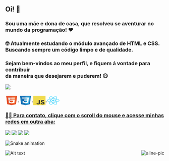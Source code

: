 ## Oi! 🤗
### Sou uma mãe e dona de casa, que resolveu se aventurar no mundo da programação! ❤
### 🤓 Atualmente estudando o módulo avançado de HTML e CSS. <br> Buscando sempre um código limpo e de qualidade.
### Sejam bem-vindos ao meu perfil, e fiquem á vontade para contribuir <br> da maneira que desejarem e puderem! 😊

<div style="display: inline_block">
  <a href="https://github.com/alinemozer">
  <img height="150em" src="https://github-readme-stats.vercel.app/api/top-langs/?username=alinemozer&layout=compact&langs_count=6&theme=calm"/>
</div>
  
  <br>
  
<div style="display: inline_block"> 
  <img align="center" alt="HTML" height="30" width="40" src="https://raw.githubusercontent.com/devicons/devicon/master/icons/html5/html5-original.svg">
  <img align="center" alt="CSS" height="30" width="40" src="https://raw.githubusercontent.com/devicons/devicon/master/icons/css3/css3-original.svg">
  <img align="center" alt="JS" height="30" width="40" src="https://raw.githubusercontent.com/devicons/devicon/master/icons/javascript/javascript-original.svg">
  <img align="center" alt="REACT" height="30" width="40" src="https://raw.githubusercontent.com/devicons/devicon/master/icons/react/react-original.svg">
</div>

<h3>🙋‍♀ Para contato, clique com o scroll do mouse e acesse minhas redes em outra aba:</h3>
  
<div>
   <a href ="https://www.linkedin.com/in/aline-mozer-baptista-8b9749231/" target="_blank"><img src="https://img.shields.io/badge/linkedin-0077B5?style=for-the-badge&logo=linkedin&logoColor=white"></a>
  <a href ="mailto:alinemozer@gmail.com" target="_blank"><img src="https://img.shields.io/badge/-Gmail-%23E4405F?style=for-the-badge&logo=gmail&logoColor=white"></a>
  <a href ="https://wa.me/5527999180477" target="_blank"><img src="https://img.shields.io/badge/WhatsApp-25D366?style=for-the-badge&logo=whatsapp&logoColor=white"></a>
  <a href ="https://www.instagram.com/alinemozer/" target="_blank"><img src="https://img.shields.io/badge/Instagram-bc3280?style=for-the-badge&logo=instagram&logoColor=white"></a>
  
  ![Snake animation](https://github.com/alinemozer/alinemozer/blob/output/github-contribution-grid-snake.svg)
</div>
  
  <img align="right" alt="aline-pic" height="330" src="https://share-cdn.picrew.me/shareImg/org/202203/338224_vx3Im8PI.png" data-canonical-src="https://share-cdn.picrew.me/shareImg/org/202203/338224_vx3Im8PI.png" style="max-width: 100%;">
  
  ![Alt text](https://spotify-recently-played-readme.vercel.app/api?user=12165858419)

